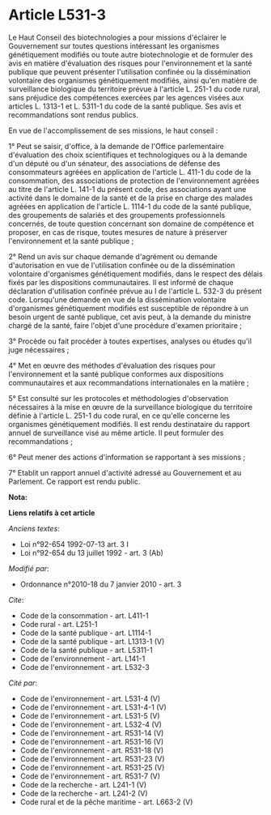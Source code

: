 # Article L531-3

Le Haut Conseil des biotechnologies a pour missions d'éclairer le Gouvernement sur toutes questions intéressant les
organismes génétiquement modifiés ou toute autre biotechnologie et de formuler des avis en matière d'évaluation des risques
pour l'environnement et la santé publique que peuvent présenter l'utilisation confinée ou la dissémination volontaire des
organismes génétiquement modifiés, ainsi qu'en matière de surveillance biologique du territoire prévue à l'article L. 251-1
du code rural, sans préjudice des compétences exercées par les agences visées aux articles L. 1313-1 et L. 5311-1 du code de
la santé publique. Ses avis et recommandations sont rendus publics. 

En vue de l'accomplissement de ses missions, le haut conseil : 

1° Peut se saisir, d'office, à la demande de l'Office parlementaire d'évaluation des choix scientifiques et technologiques ou
à la demande d'un député ou d'un sénateur, des associations de défense des consommateurs agréées en application de l'article
L. 411-1 du code de la consommation, des associations de protection de l'environnement agréées au titre de l'article L. 141-1
du présent code, des associations ayant une activité dans le domaine de la santé et de la prise en charge des malades agréées
en application de l'article L. 1114-1 du code de la santé publique, des groupements de salariés et des groupements
professionnels concernés, de toute question concernant son domaine de compétence et proposer, en cas de risque, toutes
mesures de nature à préserver l'environnement et la santé publique ; 

2° Rend un avis sur chaque demande d'agrément ou demande d'autorisation en vue de l'utilisation confinée ou de la
dissémination volontaire d'organismes génétiquement modifiés, dans le respect des délais fixés par les dispositions
communautaires. Il est informé de chaque déclaration d'utilisation confinée prévue au I de l'article L. 532-3 du présent
code. Lorsqu'une demande en vue de la dissémination volontaire d'organismes génétiquement modifiés est susceptible de
répondre à un besoin urgent de santé publique, cet avis peut, à la demande du ministre chargé de la santé, faire l'objet
d'une procédure d'examen prioritaire ; 

3° Procède ou fait procéder à toutes expertises, analyses ou études qu'il juge nécessaires ; 

4° Met en œuvre des méthodes d'évaluation des risques pour l'environnement et la santé publique conformes aux dispositions
communautaires et aux recommandations internationales en la matière ; 

5° Est consulté sur les protocoles et méthodologies d'observation nécessaires à la mise en œuvre de la surveillance
biologique du territoire définie à l'article L. 251-1 du code rural, en ce qu'elle concerne les organismes génétiquement
modifiés. Il est rendu destinataire du rapport annuel de surveillance visé au même article. Il peut formuler des
recommandations ; 

6° Peut mener des actions d'information se rapportant à ses missions ; 

7° Etablit un rapport annuel d'activité adressé au Gouvernement et au Parlement. Ce rapport est rendu public.

**Nota:**



**Liens relatifs à cet article**

_Anciens textes_:

  - Loi n°92-654 1992-07-13 art. 3 I
  - Loi n°92-654 du 13 juillet 1992 - art. 3 (Ab)

_Modifié par_:

  - Ordonnance n°2010-18 du 7 janvier 2010 - art. 3

_Cite_:

  - Code de la consommation - art. L411-1
  - Code rural - art. L251-1
  - Code de la santé publique - art. L1114-1
  - Code de la santé publique - art. L1313-1 (V)
  - Code de la santé publique - art. L5311-1
  - Code de l'environnement - art. L141-1
  - Code de l'environnement - art. L532-3

_Cité par_:

  - Code de l'environnement - art. L531-4 (V)
  - Code de l'environnement - art. L531-4-1 (V)
  - Code de l'environnement - art. L531-5 (V)
  - Code de l'environnement - art. L532-4 (V)
  - Code de l'environnement - art. R531-14 (V)
  - Code de l'environnement - art. R531-16 (V)
  - Code de l'environnement - art. R531-18 (V)
  - Code de l'environnement - art. R531-23 (V)
  - Code de l'environnement - art. R531-25 (V)
  - Code de l'environnement - art. R531-7 (V)
  - Code de la recherche - art. L241-1 (V)
  - Code de la recherche - art. L241-2 (V)
  - Code rural et de la pêche maritime - art. L663-2 (V)
